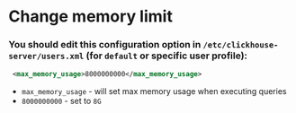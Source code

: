 # Change memory limit

### You should edit this configuration option in `/etc/clickhouse-server/users.xml` (for `default` or specific user profile):

```xml
 <max_memory_usage>8000000000</max_memory_usage>
```

- `max_memory_usage` - will set max memory usage when executing queries
- `8000000000` - set to `8G`


